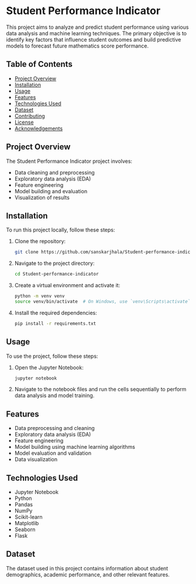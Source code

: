 # Student Performance Indicator

This project aims to analyze and predict student performance using various data analysis and machine learning techniques. The primary objective is to identify key factors that influence student outcomes and build predictive models to forecast future mathematics score performance.

## Table of Contents

- [Project Overview](#project-overview)
- [Installation](#installation)
- [Usage](#usage)
- [Features](#features)
- [Technologies Used](#technologies-used)
- [Dataset](#dataset)
- [Contributing](#contributing)
- [License](#license)
- [Acknowledgements](#acknowledgements)

## Project Overview

The Student Performance Indicator project involves:
- Data cleaning and preprocessing
- Exploratory data analysis (EDA)
- Feature engineering
- Model building and evaluation
- Visualization of results

## Installation

To run this project locally, follow these steps:

1. Clone the repository:
    ```bash
    git clone https://github.com/sanskarjhala/Student-performance-indicator.git
    ```

2. Navigate to the project directory:
    ```bash
    cd Student-performance-indicator
    ```

3. Create a virtual environment and activate it:
    ```bash
    python -m venv venv
    source venv/bin/activate  # On Windows, use `venv\Scripts\activate`
    ```

4. Install the required dependencies:
    ```bash
    pip install -r requirements.txt
    ```

## Usage

To use the project, follow these steps:

1. Open the Jupyter Notebook:
    ```bash
    jupyter notebook
    ```

2. Navigate to the notebook files and run the cells sequentially to perform data analysis and model training.

## Features

- Data preprocessing and cleaning
- Exploratory data analysis (EDA)
- Feature engineering
- Model building using machine learning algorithms
- Model evaluation and validation
- Data visualization

## Technologies Used

- Jupyter Notebook
- Python
- Pandas
- NumPy
- Scikit-learn
- Matplotlib
- Seaborn
- Flask

## Dataset

The dataset used in this project contains information about student demographics, academic performance, and other relevant features.


